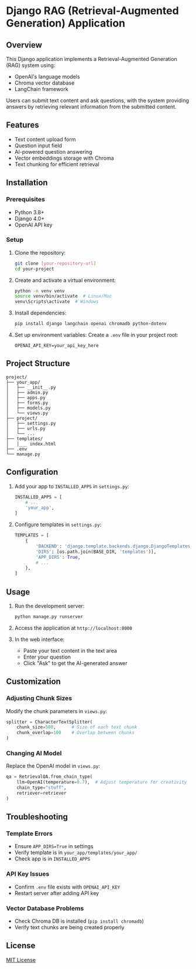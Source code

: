# Django RAG (Retrieval-Augmented Generation) Application

## Overview

This Django application implements a Retrieval-Augmented Generation (RAG) system using:
- OpenAI's language models
- Chroma vector database
- LangChain framework

Users can submit text content and ask questions, with the system providing answers by retrieving relevant information from the submitted content.

## Features

- Text content upload form
- Question input field
- AI-powered question answering
- Vector embeddings storage with Chroma
- Text chunking for efficient retrieval

## Installation

### Prerequisites

- Python 3.8+
- Django 4.0+
- OpenAI API key

### Setup

1. Clone the repository:
   ```bash
   git clone [your-repository-url]
   cd your-project
   ```

2. Create and activate a virtual environment:
   ```bash
   python -m venv venv
   source venv/bin/activate  # Linux/Mac
   venv\Scripts\activate  # Windows
   ```

3. Install dependencies:
   ```bash
   pip install django langchain openai chromadb python-dotenv
   ```

4. Set up environment variables:
   Create a `.env` file in your project root:
   ```
   OPENAI_API_KEY=your_api_key_here
   ```

## Project Structure

```
project/
├── your_app/  
│   ├── __init__.py
│   ├── admin.py
│   ├── apps.py
│   ├── forms.py
│   ├── models.py
│   └── views.py
├── project/
│   ├── settings.py
│   ├── urls.py
│   └── ...
├── templates/
│   │___ index.html
├── .env
└── manage.py
```

## Configuration

1. Add your app to `INSTALLED_APPS` in `settings.py`:
   ```python
   INSTALLED_APPS = [
       # ...
       'your_app',
   ]
   ```

2. Configure templates in `settings.py`:
   ```python
   TEMPLATES = [
       {
           'BACKEND': 'django.template.backends.django.DjangoTemplates',
           'DIRS': [os.path.join(BASE_DIR, 'templates')],
           'APP_DIRS': True,
           # ...
       },
   ]
   ```

## Usage

1. Run the development server:
   ```bash
   python manage.py runserver
   ```

2. Access the application at `http://localhost:8000`

3. In the web interface:
   - Paste your text content in the text area
   - Enter your question
   - Click "Ask" to get the AI-generated answer

## Customization

### Adjusting Chunk Sizes

Modify the chunk parameters in `views.py`:
```python
splitter = CharacterTextSplitter(
    chunk_size=500,      # Size of each text chunk
    chunk_overlap=100    # Overlap between chunks
)
```

### Changing AI Model

Replace the OpenAI model in `views.py`:
```python
qa = RetrievalQA.from_chain_type(
    llm=OpenAI(temperature=0.7),  # Adjust temperature for creativity
    chain_type="stuff",
    retriever=retriever
)
```

## Troubleshooting

### Template Errors
- Ensure `APP_DIRS=True` in settings
- Verify template is in `your_app/templates/your_app/`
- Check app is in `INSTALLED_APPS`

### API Key Issues
- Confirm `.env` file exists with `OPENAI_API_KEY`
- Restart server after adding API key

### Vector Database Problems
- Check Chroma DB is installed (`pip install chromadb`)
- Verify text chunks are being created properly

## License

[MIT License](LICENSE)
